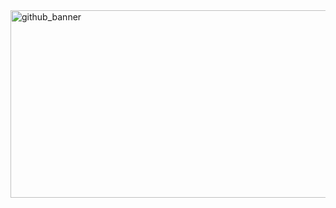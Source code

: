 <img width="1640" height="300" alt="github_banner" src="https://github.com/user-attachments/assets/ab505d5e-9c33-4f73-acdd-4ad3a6f0a724" />
